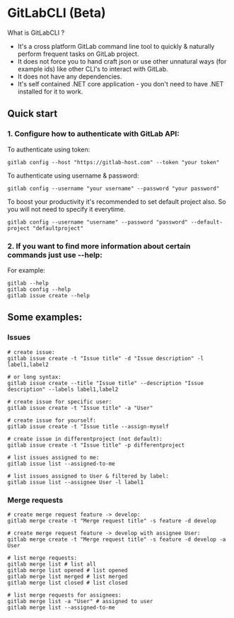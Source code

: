 # GitLabCLI (Beta)

What is GitLabCLI ?  
* It's a cross platform GitLab command line tool to quickly & naturally perform frequent tasks on GitLab project.  
* It does not force you to hand craft json or use other unnatural ways (for example ids) like other CLI's to interact with GitLab.  
* It does not have any dependencies.  
* It's self contained .NET core application - you don't need to have .NET installed for it to work.  

## Quick start

### 1. Configure how to authenticate with GitLab API:

To authenticate using token:
```
gitlab config --host "https://gitlab-host.com" --token "your token"
```
To authenticate using username & password:
```
gitlab config --username "your username" --password "your password"
```

To boost your productivity it's recommended to set default project also. So you will not need to specify it everytime.
```
gitlab config --username "username" --password "password" --default-project "defaultproject"
```

### 2. If you want to find more information about certain commands just use --help:

For example:
```
gitlab --help
gitlab config --help
gitlab issue create --help
```
## Some examples:

### Issues
```
# create issue:
gitlab issue create -t "Issue title" -d "Issue description" -l label1,label2

# or long syntax:
gitlab issue create --title "Issue title" --description "Issue description" --labels label1,label2

# create issue for specific user:
gitlab issue create -t "Issue title" -a "User"

# create issue for yourself:
gitlab issue create -t "Issue title --assign-myself

# create issue in differentproject (not default):
gitlab issue create -t "Issue title" -p differentproject

# list issues assigned to me:
gitlab issue list --assigned-to-me

# list issues assigned to User & filtered by label:
gitlab issue list --assignee User -l label1
```

### Merge requests
```
# create merge request feature -> develop:
gitlab merge create -t "Merge request title" -s feature -d develop

# create merge request feature -> develop with assignee User:
gitlab merge create -t "Merge request title" -s feature -d develop -a User

# list merge requests:
gitlab merge list # list all
gitlab merge list opened # list opened
gitlab merge list merged # list merged
gitlab merge list closed # list closed

# list merge requests for assignees:
gitlab merge list -a "User" # assigned to user
gitlab merge list --assigned-to-me
```
